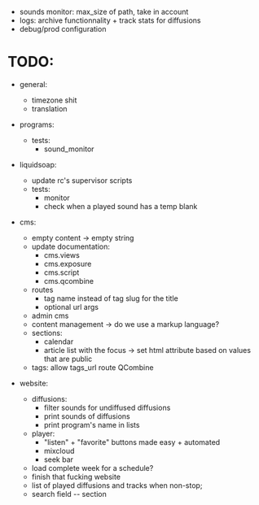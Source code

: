- sounds monitor: max_size of path, take in account
- logs: archive functionnality + track stats for diffusions
- debug/prod configuration

# TODO:
- general:
    - timezone shit
    - translation

- programs:
    - tests:
        - sound_monitor

- liquidsoap:
    - update rc's supervisor scripts
    - tests:
        - monitor
        - check when a played sound has a temp blank

- cms:
    - empty content -> empty string
    - update documentation:
        - cms.views
        - cms.exposure
        - cms.script
        - cms.qcombine
    - routes
        - tag name instead of tag slug for the title
        - optional url args
    - admin cms
    - content management -> do we use a markup language?
    - sections:
        - calendar
        - article list with the focus
            -> set html attribute based on values that are public
    - tags: allow tags_url route QCombine

- website:
    - diffusions:
        - filter sounds for undiffused diffusions
        - print sounds of diffusions
        - print program's name in lists
    - player:
        - "listen" + "favorite" buttons made easy + automated
        - mixcloud
        - seek bar
    - load complete week for a schedule?
    - finish that fucking website
    - list of played diffusions and tracks when non-stop;
    - search field -- section






